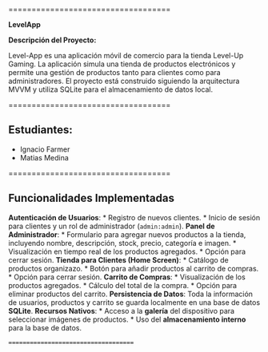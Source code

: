 ===================================

**LevelApp**

**Descripción del Proyecto:**

Level-App es una aplicación móvil de comercio para la tienda Level-Up Gaming. La aplicación simula una tienda de productos electrónicos y permite una gestión de productos tanto para clientes como para administradores. El proyecto está construido siguiendo la arquitectura MVVM y utiliza SQLite para el almacenamiento de datos local.

===================================

## Estudiantes:

* Ignacio Farmer
* Matias Medina

===================================

## Funcionalidades Implementadas

**Autenticación de Usuarios**:
    * Registro de nuevos clientes.
    * Inicio de sesión para clientes y un rol de administrador (`admin:admin`).
**Panel de Administrador**:
    * Formulario para agregar nuevos productos a la tienda, incluyendo nombre, descripción, stock, precio, categoría e imagen.
    * Visualización en tiempo real de los productos agregados.
    * Opción para cerrar sesión.
**Tienda para Clientes (Home Screen)**:
    * Catálogo de productos organizazo.
    * Botón para añadir productos al carrito de compras.
    * Opción para cerrar sesión.
**Carrito de Compras**:
    * Visualización de los productos agregados.
    * Cálculo del total de la compra.
    * Opción para eliminar productos del carrito.
**Persistencia de Datos**: Toda la información de usuarios, productos y carrito se guarda localmente en una base de datos **SQLite**.
**Recursos Nativos**:
    * Acceso a la **galería** del dispositivo para seleccionar imágenes de productos.
    * Uso del **almacenamiento interno** para la base de datos.

    ===================================
